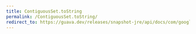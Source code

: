 ```yaml
---
title: ContiguousSet.toString
permalink: /ContiguousSet.toString/
redirect_to: https://guava.dev/releases/snapshot-jre/api/docs/com/google/common/collect/ContiguousSet.html#toString--
---
```

